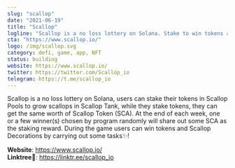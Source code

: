 ```yaml
---
slug: "scallop"
date: "2021-06-19"
title: "Scallop"
logline: "Scallop is a no loss lottery on Solana. Stake to win tokens and NFTs✨!"
cta: "https://www.scallop.io/"
logo: /img/scallop.svg
category: defi, game, app, NFT
status: building
website: https://www.scallop.io/
twitter: https://twitter.com/Scallop_io
telegram: https://t.me/scallop_io
---
```


Scallop is a no loss lottery on Solana, users can stake their tokens in Scallop Pools to grow scallops in Scallop Tank, while they stake tokens, they can get the same worth of Scallop Token (SCA). 
At the end of each week, one or a few winner(s) chosen by program randomly will share out some SCA as the staking reward. During the game users can win tokens and Scallop Decorations by carrying out some tasks✨!

<b>Website</b>: https://www.scallop.io/ </br>
<b>Linktree🌲</b>: https://linktr.ee/scallop_io </br>
